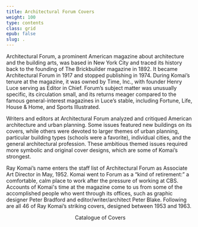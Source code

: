 ```yaml
---
title: Architectural Forum Covers
weight: 100
type: contents
class: grid
epub: false
slug: .
---
```

Architectural Forum, a prominent American magazine about architecture and the building arts, was based in New York City and traced its history back to the founding of The Brickbuilder magazine in 1892. It became Architectural Forum in 1917 and stopped publishing in 1974. During Komai’s tenure at the magazine, it was owned by Time, Inc., with founder Henry Luce serving as Editor in Chief. Forum’s subject matter was unusually specific, its circulation small, and its returns meager compared to the famous general-interest magazines in Luce’s stable, including Fortune, Life, House & Home, and Sports Illustrated.

Writers and editors at Architectural Forum analyzed and critiqued American architecture and urban planning. Some issues featured new buildings on its covers, while others were devoted to larger themes of urban planning, particular building types (schools were a favorite), individual cities, and the general architectural profession. These ambitious themed issues required more symbolic and original cover designs, which are some of Komai’s strongest.

Ray Komai’s name enters the staff list of Architectural Forum as Associate Art Director in May, 1952. Komai went to Forum as a “kind of retirement:” a comfortable, calm place to work after the pressure of working at CBS.  Accounts of Komai's time at the magazine come to us from some of the accomplished people who went through its offices, such as graphic designer Peter Bradford and editor/writer/architect Peter Blake. Following are all 46 of Ray Komai’s striking covers, designed between 1953 and 1963.

<span class="head">
<p style="text-align: center;">
Catalogue of Covers
</p>
</span>
